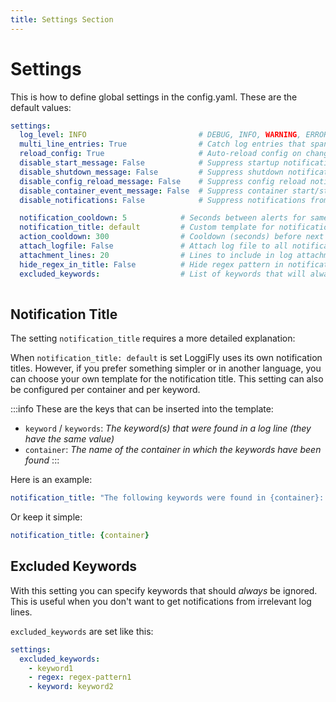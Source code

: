 ```yaml
---
title: Settings Section
---
```


# Settings

This is how to define global settings in the config.yaml.
These are the default values:
  
```yaml
settings:          
  log_level: INFO                         # DEBUG, INFO, WARNING, ERROR
  multi_line_entries: True                # Catch log entries that span multiple lines instead of going line by line.
  reload_config: True                     # Auto-reload config on changes
  disable_start_message: False            # Suppress startup notification
  disable_shutdown_message: False         # Suppress shutdown notification
  disable_config_reload_message: False    # Suppress config reload notification
  disable_container_event_message: False  # Suppress container start/stop notifications
  disable_notifications: False            # Suppress notifications from log events (useful for action-only workflows)

  notification_cooldown: 5            # Seconds between alerts for same keyword (per container)
  notification_title: default         # Custom template for notification title
  action_cooldown: 300                # Cooldown (seconds) before next container action (min 60s)
  attach_logfile: False               # Attach log file to all notifications
  attachment_lines: 20                # Lines to include in log attachments
  hide_regex_in_title: False          # Hide regex pattern in notification title
  excluded_keywords:                  # List of keywords that will always be ignored in log lines. See the section below for how to configure these
  
```

## Notification Title

The setting `notification_title` requires a more detailed explanation:


When `notification_title: default` is set LoggiFly uses its own notification titles.
However, if you prefer something simpler or in another language, you can choose your own template for the notification title. 
This setting can also be configured per container and per keyword.

:::info
These are the keys that can be inserted into the template:
- `keyword` / `keywords`: _The keyword(s) that were found in a log line (they have the same value)_
- `container`: _The name of the container in which the keywords have been found_
:::

Here is an example:

```yaml
notification_title: "The following keywords were found in {container}: {keywords}"
```
Or keep it simple:
```yaml
notification_title: {container}
```

## Excluded Keywords

With this setting you can specify keywords that should _always_ be ignored. This is useful when you don't want to get notifications from irrelevant log lines.

`excluded_keywords` are set like this:

```yaml
settings:
  excluded_keywords:
    - keyword1
    - regex: regex-pattern1
    - keyword: keyword2
```

